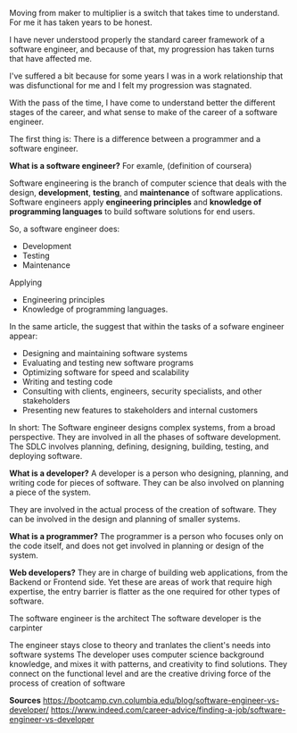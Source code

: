 Moving from maker to multiplier is a switch that takes time to understand. For me it has taken years to be honest. 

I have never understood properly the standard career framework of a software engineer, and because of that, my progression has taken turns that have affected me.

I've suffered a bit because for some years I was in a work relationship that was disfunctional for me and I felt my progression was stagnated.

With the pass of the time, I have come to understand better the different stages of the career, and what sense to make of the career of a software engineer.

The first thing is:
There is a difference between a programmer and a software engineer.

**What is a software engineer?**
For examle, (definition of coursera)

Software engineering is the branch of computer science that deals with the design, **development**, **testing**, and **maintenance** of software applications. Software engineers apply **engineering principles** and **knowledge of programming languages** to build software solutions for end users.

So, a software engineer does:
* Development
* Testing
* Maintenance

Applying
* Engineering principles
* Knowledge of programming languages.

In the same article, the suggest that within the tasks of a sofware engineer appear:

- Designing and maintaining software systems
- Evaluating and testing new software programs
- Optimizing software for speed and scalability
- Writing and testing code
- Consulting with clients, engineers, security specialists, and other stakeholders  
- Presenting new features to stakeholders and internal customers


In short: The Software engineer designs complex systems, from a broad perspective. They are involved in all the phases of software development. The SDLC involves planning, defining, designing, building, testing, and deploying software.

**What is a developer?**
A developer is a person who designing, planning, and writing code for pieces of software. They can be also involved on planning a piece of the system.

They are involved in the actual process of the creation of software. They can be involved in the design and planning of smaller systems.

**What is a programmer?**
The programmer is a person who focuses only on the code itself, and does not get involved in planning or design of the system.

**Web developers?**
They are in charge of building web applications, from the Backend or Frontend side. Yet these are areas of work that require high expertise, the entry barrier is flatter as the one required for other types of software.


The software engineer is the architect
The software developer is the carpinter

The engineer stays close to theory and tranlates the client's needs into software systems
The developer uses computer science background knowledge, and mixes it with patterns, and creativity to find solutions. They connect on the functional level and are the creative driving force of the process of creation of software

**Sources**
https://bootcamp.cvn.columbia.edu/blog/software-engineer-vs-developer/
https://www.indeed.com/career-advice/finding-a-job/software-engineer-vs-developer
